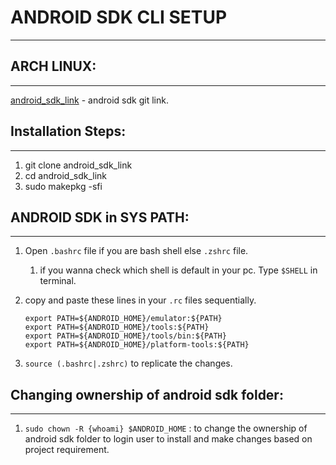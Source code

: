 # ANDROID SDK CLI SETUP
--------------------------

## ARCH LINUX:
---------------

[android_sdk_link] - android sdk git link.

## Installation Steps:
-----------------------

1) git clone android_sdk_link
2) cd android_sdk_link
3) sudo makepkg -sfi


## ANDROID SDK in SYS PATH:
------------------------------

1) Open `.bashrc` file if you are bash shell else `.zshrc` file.

    1) if you wanna check which shell is default in your pc. Type `$SHELL` in
    terminal.

2) copy and paste these lines in your `.rc` files sequentially.

    ```
    export PATH=${ANDROID_HOME}/emulator:${PATH}
    export PATH=${ANDROID_HOME}/tools:${PATH}
    export PATH=${ANDROID_HOME}/tools/bin:${PATH}
    export PATH=${ANDROID_HOME}/platform-tools:${PATH}

    ```

3) `source (.bashrc|.zshrc)` to replicate the changes.


## Changing ownership of android sdk folder:
---------------------------------------------

1) `sudo chown -R {whoami} $ANDROID_HOME` : to change the ownership of android
sdk folder to login user to install and make changes based on project
requirement.


[android_sdk_link]: https://aur.archlinux.org/android-sdk.git

